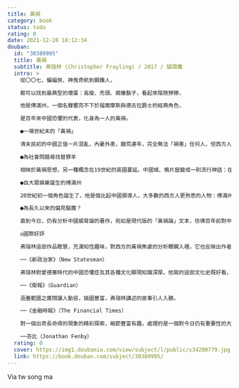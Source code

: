 ```yaml
---
title: 黃禍
category: book
status: todo
rating: 0
date: 2021-12-28 18:12:34
douban:
  id: "30389995"
  title: 黃禍
  subtitle: 弗瑞林 (Christopher Frayling) / 2017 / 貓頭鷹
  intro: >
    從〇〇七、蝙蝠俠、神鬼奇航到鋼鐵人，

    都可以找到最典型的壞蛋：高瘦、禿頭、兩撇鬍子，看起來陰險猙獰，

    他是傅滿州，一個名聲響亮不下於福爾摩斯與德古拉爵士的經典角色，

    是百年來中國恐懼的代表，化身為一人的黃禍。

    ●一場世紀末的「黃禍」

    清末民初的中國正值一片混亂，內憂外患，饑荒連年，完全無法「禍害」任何人，但西方人卻偏偏在這個時候把中國人看成一種威脅，理由讓人百思不解。但更讓人不解的是，這個「黃禍」思想為什麼會那麼根深蒂固，乃至到了二十一世紀的今日，中國人的形象繼續受到扭曲，屢屢受到散播電腦病毒、製造空氣汙染和操縱匯率者的指控。

    ●為社會問題尋找替罪羊

    相映於黃禍思想，另一種概念在19世紀的英國蔓延。中國城、鴉片窟變成一則流行神話：在狄更斯的筆下，鴉片館不是一個社交場所，而化身為罪惡的淵藪。這個形象影響深遠且深植人心，最終與各種對中國人的看法混合在一起：吃醋（不甘心於英國女人被中國男人娶走）、宗教恐懼（「面目可憎的神像」和「古怪」的出殯儀式）、飲食偏見（吃狗肉、貓肉和老鼠肉是不正常）和尋找替罪羊心理（為船員的大量失業、凌亂的街道和堆積如山的垃圾另找理由）。

    ●自大眾娛樂誕生的傅滿州

    20世紀初一個角色誕生了，他是個比起中國領導人，大多數的西方人更熟悉的人物：傅滿州。這個英國作家羅默筆下的反派角色，其高大的外型、狡詐聰明的特質，百年來被反覆重現：〇〇七系列的反派取材於傅滿州的不同特質，好萊塢電影中需要的東方壞蛋屢屢是傅滿州的變形。羅默當年利用「黃禍」與「中國城」想像所創造的傅滿州形象，成為跨世紀偏見的代表人物，比起抽象概念，這個視覺化的形象更容易傳播久遠。

    ●為長久以來的偏見驅魔？

    直到今日，仍有分析中國威脅論的著作，宛如是現代版的「黃禍論」文本，彷彿百年前對中國人口數量、軍事力量、經濟發展的諸多恐懼從未遠離。本書從小說、舞台劇、電視影集、電影等大眾文化切入，從對中國人的異化想像討論到恐懼東方的擬人化。直到今日，我們在無數影視文化中看見的傅滿州正是「黃禍」概念的凝結化身，是中國恐懼的最佳代表，而本書便是希望為所有冠冕堂皇的論述和娛樂十足的通俗成見「驅魔」。

    ◎國際好評

    弗瑞林這部作品聰慧，充滿知性趣味，對西方的黃禍焦慮的分析鞭闢入裡。它也反映出作者對有潛在豐饒性的題材獨具慧眼。

    ──《新政治家》（New Statesman）

    弗瑞林對愛德華時代的中國恐懼症及其各種文化顯現知識深厚。他寫的這部文化史既好看，又包含許多精彩插圖（包括古早的明信片、書籍封面、海報、電影劇照和漫畫）……弗瑞林把一段可恥的種族歧視歷史娓娓道來，又提醒我們，別以為同樣的心態已不復存在。

    ──《衛報》（Guardian）

    涵蓋範圍之廣闊讓人動容，插圖豐富，弗瑞林講述的故事引人入勝。

    ──《金融時報》（The Financial Times）

    對一個出奇長命得的現象的精彩探索，細節豐富有趣，處理的是一個對今日仍有重要性的大課題。

    ──芬比（Jonathan Fenby）
  rating: 0
  cover: https://img1.doubanio.com/view/subject/l/public/s34200779.jpg
  link: https://book.douban.com/subject/30389995/
---
```


Via tw song ma